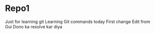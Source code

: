 # Repo1
Just for learning git
Learning Git commands today
First change
Edit from Gui
Dono ka resolve kar diya
